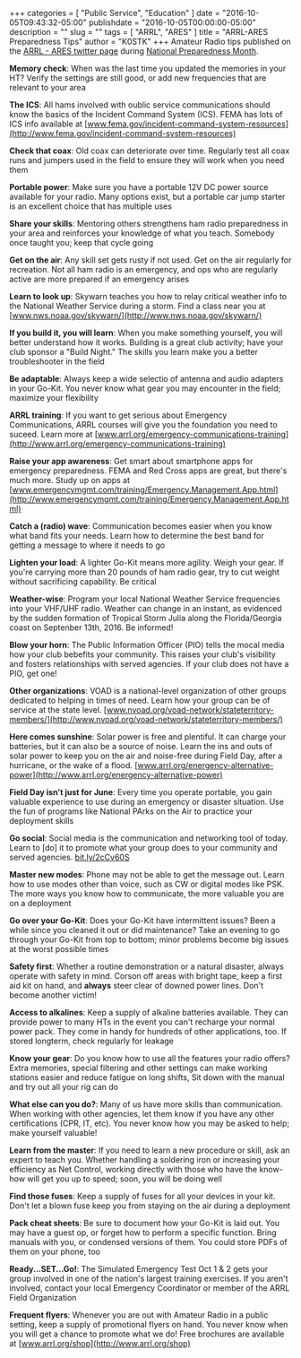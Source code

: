+++
categories = [ "Public Service", "Education" ]
date = "2016-10-05T09:43:32-05:00"
publishdate = "2016-10-05T00:00:00-05:00"
description = ""
slug = ""
tags = [ "ARRL", "ARES" ]
title = "ARRL-ARES Preparedness Tips"
author = "K0STK"
+++
Amateur Radio tips published on the
[ARRL - ARES twitter page](https://twitter.com/arrl_ares) during [National Preparedness
Month](https://duckduckgo.com/?q=national+preparedness+month&t=ffnt&ia=about).
<!--more-->
**Memory check**: When was the last time you updated the memories in
your HT? Verify the settings are still good, or add new frequencies that
are relevant to your area

**The ICS**: All hams involved with oublic service
communications should know the basics of the Incident
Command System (ICS). FEMA has lots of ICS info available at
[www.fema.gov/incident-command-system-resources](http://www.fema.gov/incident-command-system-resources)

**Check that coax**: Old coax can deteriorate over time. Regularly
test all coax runs and jumpers used in the field to ensure they will
work when you need them

**Portable power**: Make sure you have a portable 12V DC power
source available for your radio. Many options exist, but a portable car
jump starter is an excellent choice that has multiple uses

**Share your skills**: Mentoring others strengthens ham radio
preparedness in your area and reinforces your knowledge of what you
teach. Somebody once taught you; keep that cycle going

**Get on the air**: Any skill set gets rusty if not used. Get on the
air regularly for recreation. Not all ham radio is an emergency, and ops
who are regularly active are more prepared if an emergency arises

**Learn to look up**: Skywarn teaches you how to relay critical
weather info to the National Weather Service during a storm. Find a
class near you at
[www.nws.noaa.gov/skywarn/](http://www.nws.noaa.gov/skywarn/)

**If you build it, you will learn**: When you make something
yourself, you will better understand how it works. Building is a great
club activity; have your club sponsor a "Build Night." The skills you
learn make you a better troubleshooter in the field

**Be adaptable**: Always keep a wide selectio of antenna and audio
adapters in your Go-Kit. You never know what gear you may encounter in
the field; maximize your flexibility

**ARRL training**: If you want to get serious about Emergency
Communications, ARRL courses will give you the foundation you need to
suceed. Learn more at
[www.arrl.org/emergency-communications-training](http://www.arrl.org/emergency-communications-training)

**Raise your app awareness**: Get smart about smartphone
apps for emergency preparedness. FEMA and Red Cross apps
are great, but there's much more. Study up on apps at
[www.emergencymgmt.com/training/Emergency.Management.App.html](http://www.emergencymgmt.com/training/Emergency.Management.App.html)

**Catch a (radio) wave**: Communication becomes easier when you
know what band fits your needs. Learn how to determine the best band for
getting a message to where it needs to go

**Lighten your load**: A lighter Go-Kit means more agility. Weigh
your gear. If you're carrying more than 20 pounds of ham radio gear, try
to cut weight without sacrificing capability. Be critical

**Weather-wise**: Program your local National Weather Service
frequencies into your VHF/UHF radio. Weather can change in an instant,
as evidenced by the sudden formation of Tropical Storm Julia along the
Florida/Georgia coast on Septenber 13th, 2016. Be informed!

**Blow your horn**: The Public Information Officer (PIO) tells the
mocal media how your club bebefits your community. This raises your
club's visibility and fosters relationships with served agencies. If
your club does not have a PIO, get one!

**Other organizations**: VOAD is a national-level
organization of other groups dedicated to helping in times of
need. Learn how your group can be of service at the state level.
[www.nvoad.org/voad-network/stateterritory-members/](http://www.nvoad.org/voad-network/stateterritory-members/)

**Here comes sunshine**: Solar power is free and plentiful. It
can charge your batteries, but it can also be a source of noise.
Learn the ins and outs of solar power to keep you on the air and
noise-free during Field Day, after a hurricane, or the wake of a flood.
[www.arrl.org/energency-alternative-power](http://www.arrl.org/energency-alternative-power)

**Field Day isn't just for June**: Every time you operate portable,
you gain valuable experience to use during an emergency or disaster
situation. Use the fun of programs like National PArks on the Air to
practice your deployment skills

**Go social**: Social media is the communication and networking
tool of today. Learn to [do] it to promote what your group does to your
community and served agencies. [bit.ly/2cCv60S](http://bit.ly/2cCv60S)

**Master new modes**: Phone may not be able to get the message out.
Learn how to use modes other than voice, such as CW or digital modes
like PSK. The more ways you know how to communicate, the more valuable
you are on a deployment

**Go over your Go-Kit**: Does your Go-Kit have intermittent issues?
Been a while since you cleaned it out or did maintenance? Take an
evening to go through your Go-Kit from top to bottom; minor problems
become big issues at the worst possible times

**Safety first**: Whether a routine demonstration or a natural disaster,
always operate with safety in mind. Corson off areas with bright tape, keep a
first aid kit on hand, and **always** steer clear of downed power lines. Don't
become another victim!

**Access to alkalines**: Keep a supply of alkaline batteries available.
They can provide power to many HTs in the event you can't recharge your normal
power pack. They come in handy for hundreds of other applications, too. If
stored longterm, check regularly for leakage

**Know your gear**: Do you know how to use all the features your radio
offers? Extra memories, special filtering and other settings can make working
stations easier and reduce fatigue on long shifts, Sit down with the manual
and try out all your rig can do

**What else can you do?**: Many of us have more skills than
communication. When working with other agencies, let them know if you have any
other certifications (CPR, IT, etc). You never know how you may be asked to
help; make yourself valuable!

**Learn from the master**: If you need to learn a new procedure or skill,
ask an expert to teach you. Whether handling a soldering iron or increasing
your efficiency as Net Control, working directly with those who have the
know-how will get you up to speed; soon, you will be doing well

**Find those fuses**: Keep a supply of fuses for all your devices in your
kit. Don't let a blown fuse keep you from staying on the air during a
deployment

**Pack cheat sheets**: Be sure to document how your Go-Kit is laid out.
You may have a guest op, or forget how to perform a specific function. Bring
manuals with you, or condensed versions of them. You could store PDFs of them
on your phone, too

**Ready...SET...Go!**: The Simulated Emergency Test Oct 1 & 2 gets your
group involved in one of the nation's largest training exercises. If you
aren't involved, contact your local Emergency Coordinator or member of the
ARRL Field Organization

**Frequent flyers**: Whenever you are out with Amateur Radio in a public
setting, keep a supply of promotional flyers on hand. You never know when you
will get a chance to promote what we do! Free brochures are available at
[www.arrl.org/shop](http://www.arrl.org/shop)

